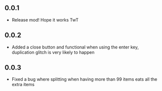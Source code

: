 ## 0.0.1

* Release mod! Hope it works TwT

## 0.0.2

* Added a close button and functional when using the enter key, duplication glitch is very likely to happen

## 0.0.3

* Fixed a bug where splitting when having more than 99 items eats all the extra items
